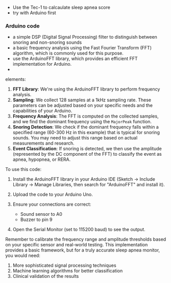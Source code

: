 
- Use the Tec-1 to calcaulate sleep apnea score
- try with Arduino first

### Arduino code
- a simple DSP (Digital Signal Processing) filter to distinguish between snoring and non-snoring sounds 
- a basic frequency analysis using the Fast Fourier Transform (FFT) algorithm, which is commonly used for this purpose.
- use the ArduinoFFT library, which provides an efficient FFT implementation for Arduino.
-

elements:
1. **FFT Library**: We're using the ArduinoFFT library to perform frequency analysis.
2. **Sampling**: We collect 128 samples at a 1kHz sampling rate. These parameters can be adjusted based on your specific needs and the capabilities of your Arduino.
3. **Frequency Analysis**: The FFT is computed on the collected samples, and we find the dominant frequency using the `MajorPeak` function.
4. **Snoring Detection**: We check if the dominant frequency falls within a specified range (60-300 Hz in this example) that is typical for snoring sounds. You may need to adjust this range based on actual measurements and research.
5. **Event Classification**: If snoring is detected, we then use the amplitude (represented by the DC component of the FFT) to classify the event as apnea, hypopnea, or RERA.

To use this code:
1. Install the ArduinoFFT library in your Arduino IDE (Sketch -> Include Library -> Manage Libraries, then search for "ArduinoFFT" and install it).
2. Upload the code to your Arduino Uno.
3. Ensure your connections are correct:
   - Sound sensor to A0
   - Buzzer to pin 9

4. Open the Serial Monitor (set to 115200 baud) to see the output.

Remember to calibrate the frequency range and amplitude thresholds based on your specific sensor and real-world testing. This implementation provides a basic framework, but for a truly accurate sleep apnea monitor, you would need:

1. More sophisticated signal processing techniques
2. Machine learning algorithms for better classification
3. Clinical validation of the results

